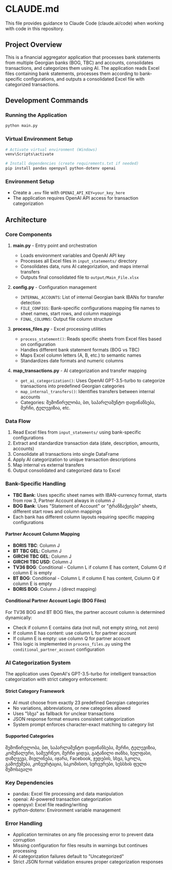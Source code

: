 # CLAUDE.md

This file provides guidance to Claude Code (claude.ai/code) when working with code in this repository.

## Project Overview

This is a financial aggregator application that processes bank statements from multiple Georgian banks (BOG, TBC) and accounts, consolidates transactions, and categorizes them using AI. The application reads Excel files containing bank statements, processes them according to bank-specific configurations, and outputs a consolidated Excel file with categorized transactions.

## Development Commands

### Running the Application
```bash
python main.py
```

### Virtual Environment Setup
```bash
# Activate virtual environment (Windows)
venv\Scripts\activate

# Install dependencies (create requirements.txt if needed)
pip install pandas openpyxl python-dotenv openai
```

### Environment Setup
- Create a `.env` file with `OPENAI_API_KEY=your_key_here`
- The application requires OpenAI API access for transaction categorization

## Architecture

### Core Components

1. **main.py** - Entry point and orchestration
   - Loads environment variables and OpenAI API key
   - Processes all Excel files in `input_statements/` directory
   - Consolidates data, runs AI categorization, and maps internal transfers
   - Outputs final consolidated file to `output/Main_File.xlsx`

2. **config.py** - Configuration management
   - `INTERNAL_ACCOUNTS`: List of internal Georgian bank IBANs for transfer detection
   - `FILE_CONFIGS`: Bank-specific configurations mapping file names to sheet names, start rows, and column mappings
   - `FINAL_COLUMNS`: Output file column structure

3. **process_files.py** - Excel processing utilities
   - `process_statement()`: Reads specific sheets from Excel files based on configuration
   - Handles different bank statement formats (BOG vs TBC)
   - Maps Excel column letters (A, B, etc.) to semantic names
   - Standardizes date formats and numeric columns

4. **map_transactions.py** - AI categorization and transfer mapping
   - `get_ai_categorization()`: Uses OpenAI GPT-3.5-turbo to categorize transactions into predefined Georgian categories
   - `map_internal_transfers()`: Identifies transfers between internal accounts
   - Categories: შემოწირულობა, ბთ, საპარლამენტო დაფინანსება, მერჩი, ტელევიზია, etc.

### Data Flow
1. Read Excel files from `input_statements/` using bank-specific configurations
2. Extract and standardize transaction data (date, description, amounts, accounts)
3. Consolidate all transactions into single DataFrame
4. Apply AI categorization to unique transaction descriptions
5. Map internal vs external transfers
6. Output consolidated and categorized data to Excel

### Bank-Specific Handling
- **TBC Bank**: Uses specific sheet names with IBAN-currency format, starts from row 3, Partner Account always in column J
- **BOG Bank**: Uses "Statement of Account" or "ტრანზაქციები" sheets, different start rows and column mappings
- Each bank has different column layouts requiring specific mapping configurations

#### Partner Account Column Mapping
- **BORIS TBC**: Column J
- **BT TBC GEL**: Column J  
- **GIRCHI TBC GEL**: Column J
- **GIRCHI TBC USD**: Column J
- **TV36 BOG**: Conditional - Column L if column E has content, Column Q if column E is empty
- **BT BOG**: Conditional - Column L if column E has content, Column Q if column E is empty
- **BORIS BOG**: Column J (direct mapping)

#### Conditional Partner Account Logic (BOG Files)
For TV36 BOG and BT BOG files, the partner account column is determined dynamically:
- Check if column E contains data (not null, not empty string, not zero)
- If column E has content: use column L for partner account
- If column E is empty: use column Q for partner account
- This logic is implemented in `process_files.py` using the `conditional_partner_account` configuration

### AI Categorization System
The application uses OpenAI's GPT-3.5-turbo for intelligent transaction categorization with strict category enforcement:

#### Strict Category Framework
- AI must choose from exactly 23 predefined Georgian categories
- No variations, abbreviations, or new categories allowed
- Uses "სხვა" as fallback for unclear transactions
- JSON response format ensures consistent categorization
- System prompt enforces character-exact matching to category list

#### Supported Categories
შემოწირულობა, ბთ, საპარლამენტო დაფინანსება, მერჩი, ტელევიზია, კომუნალური, სამეურნეო, მერჩი ყიდვა, გატანილი თანხა, ხელფასი, დაზღვევა, მივლინება, იჯარა, Facebook, ჯედების, სხვა, სკოლა, გამოქეშება, კონვერტაცია, საკომისიო, სერვერები, სესსხის ფული შემოსავალი

### Key Dependencies
- pandas: Excel file processing and data manipulation
- openai: AI-powered transaction categorization
- openpyxl: Excel file reading/writing
- python-dotenv: Environment variable management

### Error Handling
- Application terminates on any file processing error to prevent data corruption
- Missing configuration for files results in warnings but continues processing
- AI categorization failures default to "Uncategorized"
- Strict JSON format validation ensures proper categorization responses